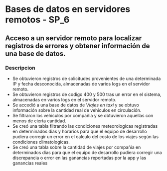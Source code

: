 # Bases de datos en servidores remotos - SP_6

## Acceso a un servidor remoto para localizar registros de errores y obtener información de una base de datos.

### Descripcion
- Se obtuvieron registros de solicitudes provenientes de una determinada IP y fecha desconocida, almacenadas de varios logs en el servidor remoto.
- Se obtuvieron registros de codigo 400 y 500 tras un error en el sistema, almacenadas en varios logs en el servidor remoto.
- Se accedió a una base de datos de _Viajes en taxi_ y se obtuvo información sobre la cantidad real de vehiculos en circulación.
- Se filtraron los vehiculos por compañia y se obtuvieron aquellas con menos de cierta cantidad.
- Se creó una tabla filtrando las condiciones meteorologicas registradas en determinados dias y horarios para que el equipo de desarrollo pudiera corregir un error en el calculo del costo de los viajes según las condiciones climatologicas.
- Se creó una tabla sobre la cantidad de viajes por compañia en determinados días para que el equipo de desarrollo pudiera corregir una discrepancia o error en las ganancias reportadas por la app y las ganancias reales
